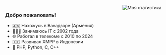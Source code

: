 <img align="right" src="https://github-readme-stats.vercel.app/api?username=WST&show_icons=true&theme=aura_dark&include_all_commits=true" alt="Моя статистика" />

### Добро пожаловать!

- 🇦🇲 Нахожусь в Ванадзоре (Армения)
- 🧑🏻‍💻 Занимаюсь IT с 2002 года
- 🌐 Работал в телекоме с 2010 по 2024
- 🇮🇩 Развивал XMPP в Индонезии
- 🦄 PHP, Python, C, C++
